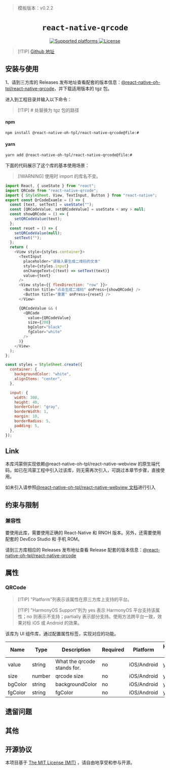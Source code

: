 > 模板版本：v0.2.2

<p align="center">
  <h1 align="center"> <code>react-native-qrcode</code> </h1>
</p>
<p align="center">
    <a href="https://github.com/cssivision/react-native-qrcode">
        <img src="https://img.shields.io/badge/platforms-android%20|%20ios%20|%20harmony%20-lightgrey.svg" alt="Supported platforms" />
    </a>
    <a href="https://github.com/cssivision/react-native-qrcode/blob/master/LICENSE">
       <img src="https://img.shields.io/badge/license-MIT-green.svg" alt="License" />
        <!-- <img src="https://img.shields.io/badge/license-Apache-blue.svg" alt="License" /> -->
    </a>
</p>

> [!TIP] [Github 地址](https://github.com/react-native-oh-library/react-native-qrcode)

## 安装与使用

1、请到三方库的 Releases 发布地址查看配套的版本信息：[@react-native-oh-tpl/react-native-qrcode](https://github.com/react-native-oh-library/react-native-qrcode/releases)，并下载适用版本的 tgz 包。

进入到工程目录并输入以下命令：

> [!TIP] # 处替换为 tgz 包的路径

<!-- tabs:start -->

#### **npm**

```bash
npm install @react-native-oh-tpl/react-native-qrcode@file:#
```

#### **yarn**

```bash
yarn add @react-native-oh-tpl/react-native-qrcode@file:#
```

<!-- tabs:end -->

下面的代码展示了这个库的基本使用场景：

> [!WARNING] 使用时 import 的库名不变。

```js
import React, { useState } from "react";
import QRCode from "react-native-qrcode";
import { StyleSheet, View, TextInput, Button } from "react-native";
export const QrCodeExamle = () => {
  const [text, setText] = useState("");
  const [QRCodeValue, setQRCodeValue] = useState < any > null;
  const showQRCode = () => {
    setQRCodeValue(text);
  };
  const reset = () => {
    setQRCodeValue(null);
    setText("");
  };
  return (
    <View style={styles.container}>
      <TextInput
        placeholder="请输入要生成二维码的文本"
        style={styles.input}
        onChangeText={(text) => setText(text)}
        value={text}
      />
      <View style={{ flexDirection: "row" }}>
        <Button title="点击生成二维码" onPress={showQRCode} />
        <Button title="重置" onPress={reset} />
      </View>

      {QRCodeValue && (
        <QRCode
          value={QRCodeValue}
          size={200}
          bgColor="black"
          fgColor="white"
        />
      )}
    </View>
  );
};

const styles = StyleSheet.create({
  container: {
    backgroundColor: "white",
    alignItems: "center",
  },

  input: {
    width: 300,
    height: 40,
    borderColor: "gray",
    borderWidth: 1,
    margin: 10,
    borderRadius: 5,
    padding: 5,
  },
});
```

## Link

本库鸿蒙侧实现依赖@react-native-oh-tpl/react-native-webview 的原生端代码，如已在鸿蒙工程中引入过该库，则无需再次引入，可跳过本章节步骤，直接使用。

如未引入请参照[@react-native-oh-tpl/react-native-webview 文档](/zh-cn/react-native-webview.md)进行引入

## 约束与限制

### 兼容性

要使用此库，需要使用正确的 React-Native 和 RNOH 版本。另外，还需要使用配套的 DevEco Studio 和 手机 ROM。

请到三方库相应的 Releases 发布地址查看 Release 配套的版本信息：[@react-native-oh-tpl/react-native-qrcode](https://github.com/react-native-oh-library/react-native-qrcode/releases)

## 属性

### QRCode

> [!TIP] "Platform"列表示该属性在原三方库上支持的平台。
 
> [!TIP] "HarmonyOS Support"列为 yes 表示 HarmonyOS 平台支持该属性；no 则表示不支持；partially 表示部分支持。使用方法跨平台一致，效果对标 iOS 或 Android 的效果。

该库为 UI 组件库，通过配置属性标签，实现对应的功能。

| Name    | Type   | Description                 | Required | Platform    | HarmonyOS Support |
| ------- | ------ | --------------------------- | -------- | ----------- | ----------------- |
| value   | string | What the qrcode stands for. | no       | iOS/Android | yes               |
| size    | number | qrcode size                 | no       | iOS/Android | yes               |
| bgColor | string | backgroundColor             | no       | iOS/Android | yes               |
| fgColor | string | fgColor                     | no       | iOS/Android | yes               |

## 遗留问题

## 其他

## 开源协议

本项目基于 [The MIT License (MIT)](https://github.com/react-native-oh-library/react-native-qrcode/blob/master/LICENSE) ，请自由地享受和参与开源。
